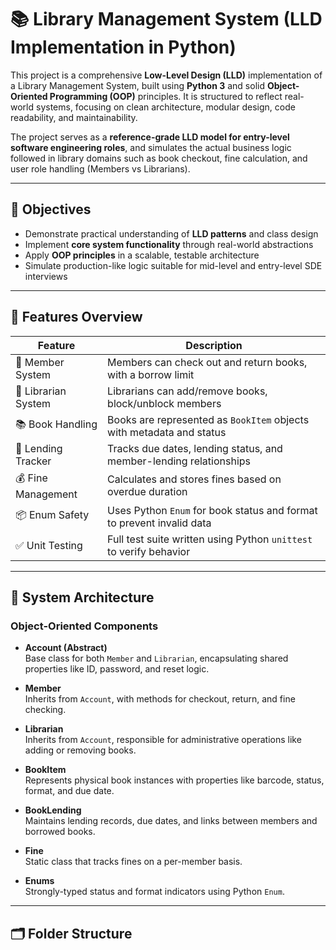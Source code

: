 # 📚 Library Management System (LLD Implementation in Python)

This project is a comprehensive **Low-Level Design (LLD)** implementation of a Library Management System, built using **Python 3** and solid **Object-Oriented Programming (OOP)** principles. It is structured to reflect real-world systems, focusing on clean architecture, modular design, code readability, and maintainability.

The project serves as a **reference-grade LLD model for entry-level software engineering roles**, and simulates the actual business logic followed in library domains such as book checkout, fine calculation, and user role handling (Members vs Librarians).

---

## 🧠 Objectives

- Demonstrate practical understanding of **LLD patterns** and class design
- Implement **core system functionality** through real-world abstractions
- Apply **OOP principles** in a scalable, testable architecture
- Simulate production-like logic suitable for mid-level and entry-level SDE interviews

---

## 🧱 Features Overview

| Feature | Description |
|--------|-------------|
| 👤 Member System | Members can check out and return books, with a borrow limit |
| 👮 Librarian System | Librarians can add/remove books, block/unblock members |
| 📚 Book Handling | Books are represented as `BookItem` objects with metadata and status |
| 📆 Lending Tracker | Tracks due dates, lending status, and member-lending relationships |
| 💰 Fine Management | Calculates and stores fines based on overdue duration |
| 📦 Enum Safety | Uses Python `Enum` for book status and format to prevent invalid data |
| ✅ Unit Testing | Full test suite written using Python `unittest` to verify behavior |

---

## 🧩 System Architecture

### Object-Oriented Components

- **Account (Abstract)**  
  Base class for both `Member` and `Librarian`, encapsulating shared properties like ID, password, and reset logic.

- **Member**  
  Inherits from `Account`, with methods for checkout, return, and fine checking.

- **Librarian**  
  Inherits from `Account`, responsible for administrative operations like adding or removing books.

- **BookItem**  
  Represents physical book instances with properties like barcode, status, format, and due date.

- **BookLending**  
  Maintains lending records, due dates, and links between members and borrowed books.

- **Fine**  
  Static class that tracks fines on a per-member basis.

- **Enums**  
  Strongly-typed status and format indicators using Python `Enum`.

---

## 🗂️ Folder Structure

